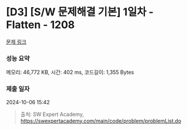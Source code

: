 # [D3] [S/W 문제해결 기본] 1일차 - Flatten - 1208 

[문제 링크](https://swexpertacademy.com/main/code/problem/problemDetail.do?contestProbId=AV139KOaABgCFAYh) 

### 성능 요약

메모리: 46,772 KB, 시간: 402 ms, 코드길이: 1,355 Bytes

### 제출 일자

2024-10-06 15:42



> 출처: SW Expert Academy, https://swexpertacademy.com/main/code/problem/problemList.do